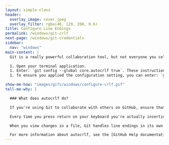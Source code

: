 ```yaml
---
layout: simple-class
header:
  overlay_image: cover.jpeg
  overlay_filter: rgba(46, 129, 200, 0.6)
title: Configure Line Endings
permalink: /windows/git-crlf
next-page: /windows/git-credentials
sidebar:
  nav: "windows"
main-content: |
  Git is a really powerful collaboration tool, but not everyone you collaborate with uses the same operating system. Thankfully, Git comes to the party equipped with all the tools necessary to make collaborating easy, you just need to identify what OS you are working on so Git can take care of the rest.

  1. Open your terminal application.
  1. Enter: `git config --global core.autocrlf true`. These instructions assume you are using Windows, if you are using macOS or a flavor of Linux, use the following: `git config --global core.autocrlf input`.
  1. To ensure you applied the configuration setting, you can enter: `git config --global --list` to view the different configurations settings.

show-me-how: "images/gifs/windows/configure-crlf.gif"
tell-me-why: |

  ### What does autocrlf do?

  If you're using Git to collaborate with others on GitHub, ensure that Git is properly configured to handle line endings.

  Every time you press return on your keyboard you're actually inserting an invisible character called a line ending. Historically, different operating systems have handled line endings differently.

  When you view changes in a file, Git handles line endings in its own way. Since you're collaborating on projects with Git and GitHub, Git might produce unexpected results if, for example, you're working on a Windows machine, and your collaborator has made a change in macOS.

  For more information about autocrlf, see the [GitHub Help documentation](https://help.github.com/articles/dealing-with-line-endings/).
---
```


